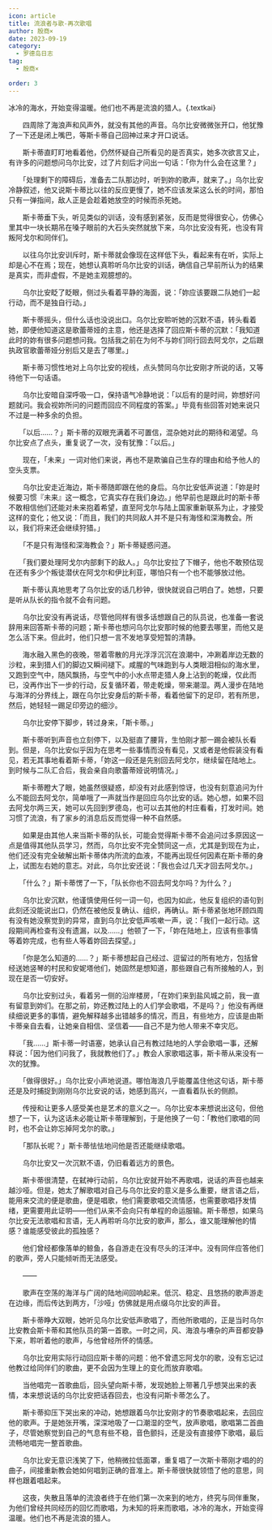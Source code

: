```yaml
---
icon: article
title: 流浪者与歌-再次歌唱
author: 殷商×
date: 2023-09-19
category:
  - 罗德岛日志
tag:
  - 殷商×

order: 3
---
```


冰冷的海水，开始变得温暖。他们也不再是流浪的猎人。{.textkai}

<!-- more -->

　　四周除了海浪声和风声外，就没有其他的声音。乌尔比安微微张开口，他犹豫了一下还是闭上嘴巴，等斯卡蒂自己回神过来才开口说话。

　　斯卡蒂直盯盯地看着他，仍然怀疑自己所看见的是否真实，她多次欲言又止，有许多的问题想问乌尔比安，过了片刻后才问出一句话：「你为什么会在这里？」

　　「处理剩下的障碍后，准备去二队那边时，听到妳的歌声，就来了。」乌尔比安冷静叙述，他又说斯卡蒂比以往的反应更慢了，她不应该发呆这么长的时间，那怕只有一弹指间，敌人正是会趁着她放空的时候而杀死她。

　　斯卡蒂垂下头，听见类似的训话，没有感到紧张，反而是觉得很安心，仿佛心里其中一块长期吊在嗓子眼前的大石头突然就放下来，乌尔比安没有死，也没有背叛阿戈尔和同伴们。

　　以往乌尔比安训斥时，斯卡蒂就会像现在这样低下头，看起来有在听，实际上却是心不在焉；现在，她想认真聆听乌尔比安的训话，确信自己早前所认为的结果是真实，而非虚假，不是她主观臆想的。

　　乌尔比安眨了眨眼，侧过头看着平静的海面，说：「妳应该要跟二队她们一起行动，而不是独自行动。」

　　斯卡蒂摇头，但什么话也没说出口。乌尔比安聆听她的沉默不语，转头看着她，即便他知道这是歌蕾蒂娅的主意，他还是选择了回应斯卡蒂的沉默：「我知道此时的妳有很多问题想问我。包括我之前在为何不与妳们同行回去阿戈尔，之后跟执政官歌蕾蒂娅分别后又是去了哪里。」

　　斯卡蒂习惯性地对上乌尔比安的视线，点头赞同乌尔比安刚才所说的话，又等待他下一句话语。

　　乌尔比安暗自深呼吸一口，保持语气冷静地说：「以后有的是时间，妳想好问题就问。我会视妳所问的问题而回应不同程度的答案。」毕竟有些回答对她来说只不过是一种多余的负担。

　　「以后……？」斯卡蒂的双眼充满着不可置信，混杂她对此的期待和渴望。乌尔比安点了点头，重复说了一次，没有犹豫：「以后。」

　　现在，「未来」一词对他们来说，再也不是欺骗自己生存的理由和给予他人的空头支票。

　　乌尔比安走近海边，斯卡蒂随即跟在他的身后。乌尔比安低声说道：「妳是时候要习惯『未来』这一概念，它真实存在我们身边。」他早前也是跟此时的斯卡蒂不敢相信他们还能对未来抱着希望，直至阿戈尔与陆上国家重新联系为止，才接受这样的变化；他又说：「而且，我们的共同敌人并不是只有海怪和深海教会。所以，我们将来还会继续狩猎。」

　　「不是只有海怪和深海教会？」斯卡蒂疑惑问道。

　　「我们要处理阿戈尔内部剩下的敌人。」乌尔比安拉了下帽子，他也不敢预估现在还有多少个叛徒潜伏在阿戈尔和伊比利亚，哪怕只有一个也不能够放过他。

　　斯卡蒂认真地思考了乌尔比安的话几秒钟，很快就说自己明白了。她想，只要是听从队长的指令就不会有问题。

　　乌尔比安没有再说话，尽管他同样有很多话想跟自己的队员说，也准备一套说辞用来回答斯卡蒂的问题；斯卡蒂也想问乌尔比安那时候的他要去哪里，而他又是怎么活下来。但此时，他们只想一言不发地享受短暂的清静。

　　海水融入黑色的夜晚，带着零散的月光浮浮沉沉在浪潮中，冲涮着岸边无数的沙粒，来到猎人们的脚边又瞬间褪下。咸腥的气味跑到与人类眼泪相似的海水里，又跑到空气中，随风飘扬，与空气中的小水点带走猎人身上沾到的乾燥，仅此而已，没再作出下一步的行动，反复循环着，带走乾燥，带来潮湿。两人漫步在陆地与海洋的分界线上，跟在乌尔比安身后的斯卡蒂，看着他留下的足印，若有所思，然后，她轻轻一踢足印旁边的细沙。

　　乌尔比安停下脚步，转过身来，「斯卡蒂。」

　　斯卡蒂听到声音也立刻停下，以及挺直了腰背，生怕刚才那一踢会被队长看到。但是，乌尔比安似乎因为在思考一些事情而没有看见，又或者是他假装没有看见，若无其事地看着斯卡蒂，「妳这一段还是先别回去阿戈尔，继续留在陆地上。到时候与二队汇合后，我会亲自向歌蕾蒂娅说明情况。」

　　斯卡蒂瞪大了眼，她虽然很疑惑，却没有对此感到惊讶，也没有刻意追问为什么不能回去阿戈尔，简单哦了一声就当作是回应乌尔比安的话。她心想，如果不回去阿戈尔两三天，她可以先回到罗德岛，也可以去其他的村庄看看，打发时间。她习惯了流浪，有了家乡的消息后反而觉得一种不自然感。

　　如果是由其他人来当斯卡蒂的队长，可能会觉得斯卡蒂不会追问过多原因这一点是值得其他队员学习，然而，乌尔比安不完全赞同这一点，尤其是到现在为止，他们还没有完全破解出斯卡蒂体内所流的血液，不能再出现任何因素在斯卡蒂的身上，试图左右她的意志。对此，乌尔比安还说：「我也会过几天才回去阿戈尔。」

　　「什么？」斯卡蒂愣了一下，「队长你也不回去阿戈尔吗？为什么？」

　　乌尔比安沉默，他谨慎使用任何一词一句，也因为如此，他反复组织的语句到此刻还没能说出口，仍然在被他反复确认、组织，再确认。斯卡蒂紧张地环顾四周有没有她没察觉到的异常，直到乌尔比安低声咳嗽一声，说：「我们一起行动。这段期间再检查有没有遗漏，以及……」他顿了一下，「妳在陆地上，应该有些事情等着妳完成，也有些人等着妳回去探望。」

　　「你是怎么知道的……？」斯卡蒂想起自己经过、逗留过的所有地方，包括曾经送她竖琴的村民和安妮塔他们，她固然是想知道，那些跟自己有所接触的人，到现在是否一切安好。

　　乌尔比安别过头，看着另一侧的沿岸楼房，「在妳们来到盐风城之前，我一直有留意到妳们。在那之前，妳还教过陆上的人们学会歌唱，不是吗？」他没有再继续细说更多的事情，避免解释越多出错越多的情况，而且，有些地方，应该是由斯卡蒂亲自去看，让她亲自相信、坚信着——自己不是为他人带来不幸灾厄。

　　「我……」斯卡蒂一时语塞，她承认自己有教过陆地的人学会歌唱一事，还解释说：「因为他们问我了，我就教他们了。」教会人家歌唱这事，斯卡蒂从来没有一次的犹豫。

　　「做得很好。」乌尔比安小声地说道。哪怕海浪几乎能覆盖住他这句话，斯卡蒂还是及时捕捉到刚刚乌尔比安说的话，她感到高兴，一直看着队长的侧颜。

　　传授和让更多人感受美也是艺术的意义之一。乌尔比安本来想说出这句，但他想了一下，认为这话未必能让斯卡蒂理解到，于是他换了一句：「教他们歌唱的同时，也不会让妳忘掉阿戈尔的歌。」

　　「那队长呢？」斯卡蒂怯怯地问他是否还能继续歌唱。

　　乌尔比安又一次沉默不语，仍旧看着远方的景色。

　　斯卡蒂很清楚，在弑神行动前，乌尔比安就开始不再歌唱，说话的声音也越来越沙哑。但是，她太了解歌唱对自己与乌尔比安的意义是多么重要，继言语之后，能用来交流的便是歌曲，便是唱歌，他们需要歌唱交流情感，也需要歌唱抒发情绪，更需要用此证明——他们从来不会向只有单程的命运服输。斯卡蒂想，如果乌尔比安无法歌唱和言语，无人再聆听乌尔比安的歌声，那么，谁又能理解他的情感？谁能感受彼此的孤独感？

　　他们曾经都像落单的鲸鱼，各自游走在没有尽头的汪洋中。没有同伴应答他们的歌声，旁人只能倾听而无法感受。

　　——

　　歌声在空荡的海洋与广阔的陆地间回响起来。低沉、稳定、且悠扬的歌声游走在边缘，而后传达到两方，「沙哑」仿佛就是用点缀乌尔比安的声音。

　　斯卡蒂睁大双眼，她听见乌尔比安低声歌唱了，而他所歌唱的，正是当时乌尔比安教会斯卡蒂和其他队员的第一首歌。一时之间，风、海浪与嘈杂的声音都安静下来，聆听着他的歌声，与他曾经所怀的情感。

　　乌尔比安用实际行动回应斯卡蒂的问题：他不曾遗忘阿戈尔的歌，没有忘记过他教过给同伴们的歌曲，更不会因为生理上的变化而放弃歌唱。

　　当他唱完一首歌曲后，回头望向斯卡蒂，发现她脸上带著几乎想哭出来的表情，本来想说话的乌尔比安把话吞回去，也没有问斯卡蒂怎么了。

　　斯卡蒂抑压下哭出来的冲动，她想跟着乌尔比安刚才的节奏歌唱起来，去回应他的歌声。于是她张开嘴，深深地吸了一口潮湿的空气，放声歌唱，歌唱第二首曲子，尽管她察觉到自己的气息有些不稳，音色颤抖，还是没有直接停下歌唱，最后流畅地唱完一整首歌曲。

　　乌尔比安无意识浅笑了下，他稍微拉低面罩，重复唱了一次斯卡蒂刚才唱的的曲子，间接重新教会她如何唱到正确的音准上。斯卡蒂很快就领悟了他的意思，同样也跟着唱起来。

　　这夜，失散且落单的流浪者终于在他们第一次来到的地方，终究与同伴重聚，为他们曾经共同经历的回忆而歌唱，为未知的将来而歌唱，冰冷的海水，开始变得温暖。他们也不再是流浪的猎人。<eod />

<FakeAds />